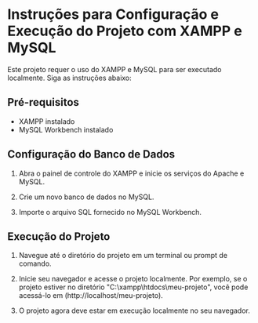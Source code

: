 # Instruções para Configuração e Execução do Projeto com XAMPP e MySQL

Este projeto requer o uso do XAMPP e MySQL para ser executado localmente. Siga as instruções abaixo:

## Pré-requisitos

- XAMPP instalado
- MySQL Workbench instalado

## Configuração do Banco de Dados

1. Abra o painel de controle do XAMPP e inicie os serviços do Apache e MySQL.

2. Crie um novo banco de dados no MySQL.

3. Importe o arquivo SQL fornecido no MySQL Workbench.

## Execução do Projeto

1. Navegue até o diretório do projeto em um terminal ou prompt de comando.

2. Inicie seu navegador e acesse o projeto localmente. Por exemplo, se o projeto estiver no diretório "C:\xampp\htdocs\meu-projeto", você pode acessá-lo em (http://localhost/meu-projeto).

3. O projeto agora deve estar em execução localmente no seu navegador.
